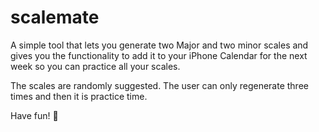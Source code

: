 # scalemate

A simple tool that lets you generate two Major and two minor scales and gives you the functionality to add it to your iPhone Calendar for the next week so you can practice all your scales.

The scales are randomly suggested. The user can only regenerate three times and then it is practice time. 

Have fun! 🎹